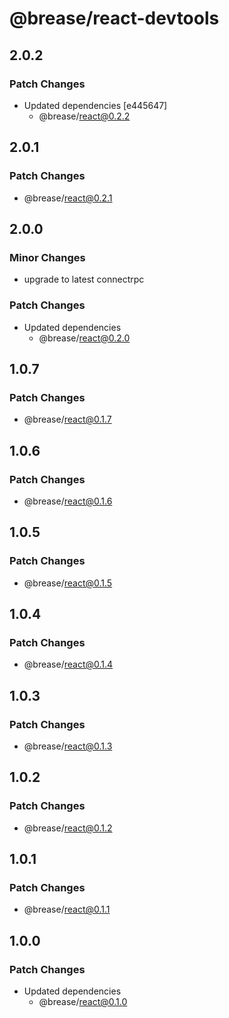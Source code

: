 # @brease/react-devtools

## 2.0.2

### Patch Changes

- Updated dependencies [e445647]
  - @brease/react@0.2.2

## 2.0.1

### Patch Changes

- @brease/react@0.2.1

## 2.0.0

### Minor Changes

- upgrade to latest connectrpc

### Patch Changes

- Updated dependencies
  - @brease/react@0.2.0

## 1.0.7

### Patch Changes

- @brease/react@0.1.7

## 1.0.6

### Patch Changes

- @brease/react@0.1.6

## 1.0.5

### Patch Changes

- @brease/react@0.1.5

## 1.0.4

### Patch Changes

- @brease/react@0.1.4

## 1.0.3

### Patch Changes

- @brease/react@0.1.3

## 1.0.2

### Patch Changes

- @brease/react@0.1.2

## 1.0.1

### Patch Changes

- @brease/react@0.1.1

## 1.0.0

### Patch Changes

- Updated dependencies
  - @brease/react@0.1.0
